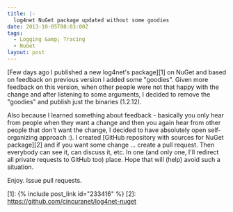 ```yaml
---
title: |-
  log4net NuGet package updated without some goodies
date: 2013-10-05T08:03:00Z
tags:
  - Logging &amp; Tracing
  - NuGet
layout: post
---
```

[Few days ago I published a new log4net's package][1] on NuGet and based on feedback on previous version I added some "goodies". Given more feedback on this version, when other people were not that happy with the change and after listening to some arguments, I decided to remove the "goodies" and publish just the binaries (1.2.12).

<!-- excerpt -->

Also because I learned something about feedback - basically you only hear from people when they want a change and then you again hear from other people that don't want the change, I decided to have absolutely open self-organizing approach :). I created [GitHub repository with sources for NuGet package][2] and if you want some change ... create a pull request. Then everybody can see it, can discuss it, etc. In one (and only one, I'll redirect all private requests to GitHub too) place. Hope that will (help) avoid such a situation.

Enjoy. Issue pull requests.

[1]: {% include post_link id="233416" %}
[2]: https://github.com/cincuranet/log4net-nuget